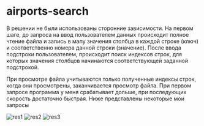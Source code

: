 # airports-search

В решении не были использованы сторонние зависимости. На первом шаге, до запроса на ввод пользователем данных происходит полное чтение файла и запись в мапу
значения столбца в каждой строке (ключ) и соответственно номера данной строки (значение). После ввода подстроки пользователем, происходит поиск индексов строк, 
для которых значения столбцов начинаются соответствующей заданной подстрокой. 

При просмотре файла учитываются только полученные индексы строк, когда они просмотрены, заканчивается просмотр файла. При первом запросе программа у меня срабатывает дольше,
при последующих скорость достаточно быстрая. Ниже представлены некоторые мои запросы

![res1](https://user-images.githubusercontent.com/70659948/225335604-2103227a-3167-4fee-b3e0-6018d3af075c.JPG)
![res2](https://user-images.githubusercontent.com/70659948/225335678-90da4c6b-f628-41f6-902d-db85ee5c7833.JPG)
![res3](https://user-images.githubusercontent.com/70659948/225335705-98102651-fdb4-4897-bc0c-3feaeef5ddae.JPG)
